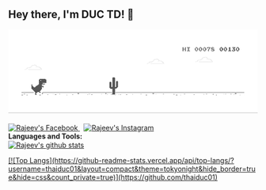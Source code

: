## Hey there, I'm DUC TD! 👋

[![thaiduc01](dino.gif)](https://www.facebook.com/profile.php?id=100056666569529)
<br/>
<br/>
<a href="https://www.facebook.com/profile.php?id=100056666569529">
  <img alt="Rajeev's Facebook" width="22px" src="https://cdn.jsdelivr.net/npm/simple-icons@v3/icons/facebook.svg" />
</a>  &nbsp;
<a href="https://instagram.com/d29_ic?igshid=NzZlODBkYWE4Ng==">
  <img alt="Rajeev's Instagram" width="22px" src="https://cdn.jsdelivr.net/npm/simple-icons@v3/icons/instagram.svg" />
</a>
<br/>
**Languages and Tools:**  
<a href="https://github.com/callicoder">
 <img align="center" src="https://github-readme-stats.vercel.app/api?username=callicoder&show_icons=true&theme=light&line_height=27&include_all_commits=true&count_private=true&hide=issues,prs,contribs" alt="Rajeev's github stats"/>
<div>
[![Top Langs](https://github-readme-stats.vercel.app/api/top-langs/?username=thaiduc01&layout=compact&theme=tokyonight&hide_border=true&hide=css&count_private=true)](https://github.com/thaiduc01)
<div/>
</a>
